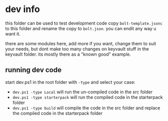# dev info
this folder can be used to test development code
copy `bolt-template.jsonc` to this folder and rename the copy to `bolt.json`. you can endit any way u want it.

there are some modules here, add more if you want, change them to suit your needs, but dont make too many changes on  keyvault stuff in the keyvault folder. its mostly there as a "known good" example.

## running dev code

start dev.ps1 in the root folder with `-type` and select your case:

- `dev.ps1 -type Local` will run the un-compiled code in the src folder
- `dev.ps1 -type starterpack` will run the compiled code in the starterpack folder
- `dev.ps1 -type build` will compile the code in the src folder and replace the compiled code in the starterpack folder